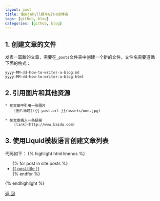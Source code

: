 ```yaml
---
layout: post
title: 使用jekyll撰写GitHub博客
tags: [github, blog]
categories: [github, blog]
---
```




## 1. 创建文章的文件

发表一篇新的文章，需要在`_posts`文件夹中创建一个新的文件，文件名需要遵循下面的格式：

	yyyy-MM-dd-how-to-writer-a-blog.md
	yyyy-MM-dd-how-to-writer-a-blog.html
	
## 2. 引用图片和其他资源

	* 在文章中引用一张图片
		[图片标题]({{ post.url }}/assets/one.jpg)

	* 在文章插入一条链接
		[link](http://www.baidu.com)


## 3. 使用Liquid模板语言创建文章列表

代码如下：
    {% highlight html linenos %}
    <ul>
	    {% for post in site.posts %}
	    <li>
  		    <a href="{{ post.url }}">{{ post.title }}</a>
	    </li>
	    {% endfor %}
    </ul>
    {% endhighlight %}


<a href="{{ site.baseurl }}/index.html" class="btn-back">返 回</a>